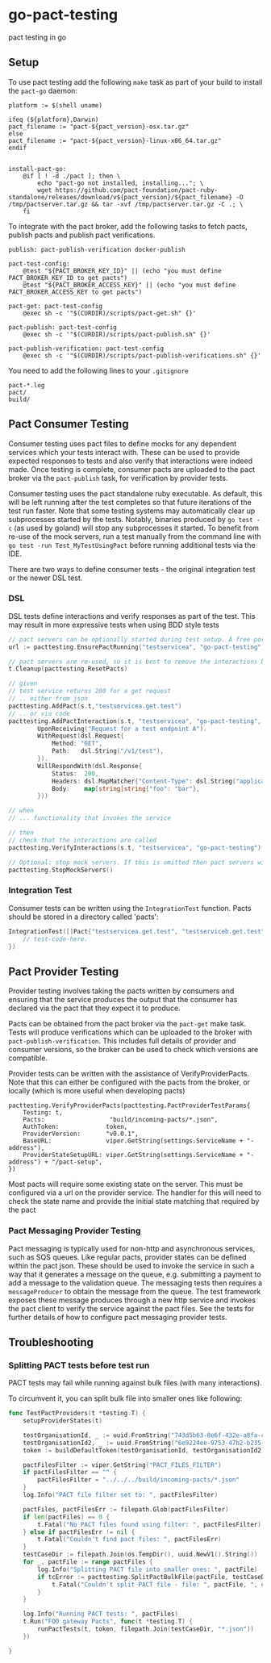 # go-pact-testing
pact testing in go

## Setup

To use pact testing add the following `make` task as part of your build to install the `pact-go` daemon:

```
platform := $(shell uname)

ifeq (${platform},Darwin)
pact_filename := "pact-${pact_version}-osx.tar.gz"
else
pact_filename := "pact-${pact_version}-linux-x86_64.tar.gz"
endif


install-pact-go:
	@if [ ! -d ./pact ]; then \
		echo "pact-go not installed, installing..."; \
		wget https://github.com/pact-foundation/pact-ruby-standalone/releases/download/v${pact_version}/${pact_filename} -O /tmp/pactserver.tar.gz && tar -xvf /tmp/pactserver.tar.gz -C .; \
	fi
```

To integrate with the pact broker, add the following tasks to fetch pacts, publish pacts and publish pact verifications.

```
publish: pact-publish-verification docker-publish

pact-test-config:
	@test "${PACT_BROKER_KEY_ID}" || (echo "you must define PACT_BROKER_KEY_ID to get pacts")
	@test "${PACT_BROKER_ACCESS_KEY}" || (echo "you must define PACT_BROKER_ACCESS_KEY to get pacts")

pact-get: pact-test-config
	@exec sh -c '"$(CURDIR)/scripts/pact-get.sh" {}'

pact-publish: pact-test-config
	@exec sh -c '"$(CURDIR)/scripts/pact-publish.sh" {}'

pact-publish-verification: pact-test-config
	@exec sh -c '"$(CURDIR)/scripts/pact-publish-verifications.sh" {}'
```


You need to add the following lines to your `.gitignore`

```
pact-*.log
pact/
build/
```

## Pact Consumer Testing
Consumer testing uses pact files to define mocks for any dependent services which your tests interact with. These 
can be used to provide expected responses to tests and also verify that interactions were indeed made. Once testing is 
complete, consumer pacts are uploaded to the pact broker via the `pact-publish` task, for verification by provider tests. 

Consumer testing uses the pact standalone ruby executable. As default, this will be left running after the test completes
so that future iterations of the test run faster. Note that some testing systems may automatically clear up subprocesses
started by the tests. Notably, binaries produced by `go test -c` (as used by goland) will stop any subprocesses it started.
To benefit from re-use of the mock servers, run a test manually from the command line with `go test -run Test_MyTestUsingPact`
before running additional tests via the IDE.

There are two ways to define consumer tests - the original integration test or the newer DSL test. 

### DSL

DSL tests define interactions and verify responses as part of the test. This may result in more expressive tests when using BDD style tests

```go
// pact servers can be optionally started during test setup. A free port is chosen automatically. This may be useful if the url needs to be injected into the service under test.
url := pacttesting.EnsurePactRunning("testservicea", "go-pact-testing")

// pact servers are re-used, so it is best to remove the interactions before or after the each test. This can be configured in the test stage creation.
t.Cleanup(pacttesting.ResetPacts)

// given
// test service returns 200 for a get request
// .. either from json
pacttesting.AddPact(s.t,"testservicea.get.test")
// .. or via code
pacttesting.AddPactInteraction(s.t, "testservicea", "go-pact-testing", (&dsl.Interaction{}).
		UponReceiving("Request for a test endpoint A").
		WithRequest(dsl.Request{
			Method: "GET",
			Path:   dsl.String("/v1/test"),
		}).
		WillRespondWith(dsl.Response{
			Status:  200,
			Headers: dsl.MapMatcher{"Content-Type": dsl.String("application/json; charset=utf-8")},
			Body:    map[string]string{"foo": "bar"},
		}))

// when 
// ... functionality that invokes the service

// then
// check that the interactions are called
pacttesting.VerifyInteractions(s.t, "testservicea", "go-pact-testing")

// Optional: stop mock servers. If this is omitted then pact servers will be left running and re-used
pacttesting.StopMockServers()
```

### Integration Test
Consumer tests can be written using the `IntegrationTest` function. Pacts should be stored in a directory called 'pacts': 
```go
IntegrationTest([]Pact{"testservicea.get.test", "testserviceb.get.test"}, func() {
    // test-code-here. 
})
```

## Pact Provider Testing
Provider testing involves taking the pacts written by consumers and ensuring that the service produces the output that 
the consumer has declared via the pact that they expect it to produce. 

Pacts can be obtained from the pact broker via the `pact-get` make task. Tests will produce verifications which can 
be uploaded to the broker with `pact-publish-verification`. This includes full details of provider and consumer 
versions, so the broker can be used to check which versions are compatible.

Provider tests can be written with the assistance of VerifyProviderPacts. Note that this can either be configured 
with the pacts from the broker, or locally (which is more useful when developing pacts)
```
pacttesting.VerifyProviderPacts(pacttesting.PactProviderTestParams{
    Testing: t,
    Pacts:                  "build/incoming-pacts/*.json",
    AuthToken:             token,
    ProviderVersion:       "v0.0.1",
    BaseURL:               viper.GetString(settings.ServiceName + "-address"),
    ProviderStateSetupURL: viper.GetString(settings.ServiceName + "-address") + "/pact-setup",
})
``` 

Most pacts will require some existing state on the server. This must be configured via a url on the provider service.
The handler for this will need to check the state name and provide the initial state matching that required by the pact

### Pact Messaging Provider Testing
Pact messaging is typically used for non-http and asynchronous services, such as SQS queues. 
Like regular pacts, provider states can be defined within the pact json. These should be used to invoke the service in such a way that it generates a message on the queue, e.g. submitting a payment to add a message to the validation queue. 
The messaging tests then requires a `messageProducer` to obtain the message from the queue. 
The test framework exposes these message produces through a new http service and invokes the pact client to verify the service against the pact files. 
See the tests for further details of how to configure pact messaging provider tests.  

## Troubleshooting

### Splitting PACT tests before test run

PACT tests may fail while running against bulk files (with many interactions).

To circumvent it, you can split bulk file into smaller ones like following:

```go
func TestPactProviders(t *testing.T) {
	setupProviderStates(t)

	testOrganisationId, _ := uuid.FromString("743d5b63-8e6f-432e-a8fa-c5d8d2ee5fcb")
	testOrganisationId2, _ := uuid.FromString("6e9224ee-9753-47b2-b235-b155e951ab64")
	token := buildDefaultToken(testOrganisationId, testOrganisationId2)

	pactFilesFilter := viper.GetString("PACT_FILES_FILTER")
	if pactFilesFilter == "" {
		pactFilesFilter = "../../../build/incoming-pacts/*.json"
	}
	log.Info("PACT file filter set to: ", pactFilesFilter)

	pactFiles, pactFilesErr := filepath.Glob(pactFilesFilter)
	if len(pactFiles) == 0 {
		t.Fatal("No PACT files found using filter: ", pactFilesFilter)
	} else if pactFilesErr != nil {
		t.Fatal("Couldn't find pact files: ", pactFilesErr)
	}
	testCaseDir := filepath.Join(os.TempDir(), uuid.NewV1().String())
	for _, pactFile := range pactFiles {
		log.Info("Splitting PACT file into smaller ones: ", pactFile)
		if tcError := pacttesting.SplitPactBulkFile(pactFile, testCaseDir); tcError != nil {
			t.Fatal("Couldn't split PACT file - file: ", pactFile, ", error: ", tcError)
		}
	}

	log.Info("Running PACT tests: ", pactFiles)
	t.Run("FOO gateway Pacts", func(t *testing.T) {
		runPactTests(t, token, filepath.Join(testCaseDir, "*.json"))
	})

}
```
